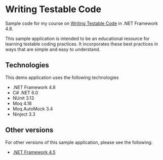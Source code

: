 # Writing Testable Code
Sample code for my course on [Writing Testable Code](https://pluralsight.pxf.io/testable-code) in .NET Framework 4.8.

This sample application is intended to be an educational resource for learning testable coding practices. It incorporates these best practices in ways that are simple and easy to understand.

## Technologies
This demo application uses the following technologies
- .NET Framework 4.8
- C# .NET 6.0
- NUnit 3.13
- Moq 4.18
- Moq.AutoMock 3.4
- Ninject 3.3 

## Other versions
For other versions of this sample application, please see the following:
 - [.NET Framework 4.5](https://https://github.com/matthewrenze/writing-testable-code/tree/v4.5)

